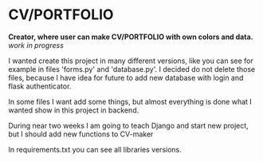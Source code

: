 # CV/PORTFOLIO
**Creator, where user can make CV/PORTFOLIO with own colors and data.**
*work in progress*

I wanted create this project in many different versions, like you can see for example in files 'forms.py' and 'database.py'. I decided do not delete those files, because I have idea for future to add new database with login and flask authenticator.

In some files I want add some things, but almost everything is done what I wanted show in this project in backend. 


During near two weeks I am going to teach Django and start new project, but I should add new functions to CV-maker


In requirements.txt you can see all libraries versions.
